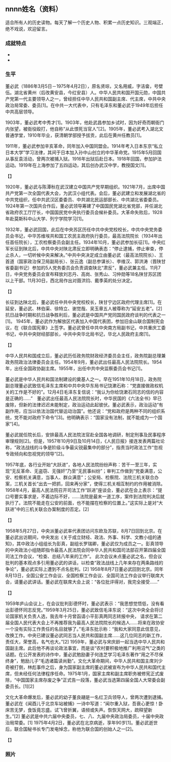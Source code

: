 ## nnnn姓名（资料）

适合所有人的历史读物。每天了解一个历史人物、积累一点历史知识。三观端正，绝不戏说，欢迎留言。  

### 成就特点

- ​
- ​


### 生平



董必武（1886年3月5日－1975年4月2日），原名贤琮，又名用威，字洁畲，号壁伍。湖北省黄州（后改黄安县，今红安县）人。中华人民共和国开国元勋，中国共产党第一代主要领导人之一，曾经担任中华人民共和国副主席、代主席，中共中央政治局常委、委员[1]。在中共一大代表中，只有毛泽东和董必武于1949年后担任中共高层领导。



1903年，董必武考中秀才[1]。1903年，他赴武昌参加乡试时，因为好奇而朝衙门内张望，被衙役殴打，他自称“从此恨死当官人”[2]。1905年，董必武考入湖北文普通学堂，1910年毕业，获清朝学部授予拔贡，此后在黄州任教员[1]。

1911年，董必武参加辛亥革命，同年加入中国同盟会。1914年考入日本东京“私立日本大学”学习法律，其间于日本加入孙中山创立的中华革命党。1915年5月回国从事反袁活动，曾两次被捕入狱。1916年出狱后赴日本。1918年回国，参加护法运动。1919年在上海参加了五四运动，其后创办武汉中学，教授国文[1]。

【】

1920年，董必武与陈潭秋在武汉建立中国共产党早期组织。1921年7月，出席中国共产党第一次全国代表大会，为武汉小组代表。会后，董必武建立和发展湖北省的中共党组织，任中共武汉区委委员、中共湖北民运部部长、中共湖北省委委员。1924年第一次国共合作后，董必武领导筹建了中国国民党湖北省党部，并任湖北省政府农工厅厅长，中国国民党中央执行委员会候补委员。大革命失败后，1928年赴莫斯科中山大学、列宁学院学习[1]。

1932年，董必武回国，此后在中央苏区历任中共中央党校校长，中共中央党务委员会书记，中华苏维埃共和国工农民主政府执行委员，最高法院院长（1934年出任首任院长），工农检察委员会副主任。1934年10月，董必武参加长征[1]。中央红军长征到陕北后，中共中央对陕北肃反立即明确表态：“停止逮捕，停止审查，停止杀人，一切听候中央来解决。”中共中央决定成立由董必武（最高法院院长）、王首道（国家政治保卫局副局长）、张云逸（副总参谋长）、李维汉、郭洪涛（晋陕甘省委副书记）参加的5人党务委员会负责调查陕北“肃反”，董必武兼主任。11月7日，中央党务委员会宣布释放刘志丹、高岗、张秀山、习仲勋等18名陕甘苏区团以上干部。11月30日，西北局作出对聂洪钧、戴季英的处分决定。

【】

长征到达陕北后，董必武任中共中央党校校长，陕甘宁边区政府代理主席[1]。在延安，董必武、林伯渠、徐特立、谢觉哉、吴玉章五人被尊称为“延安五老”。[2]抗日战争时期和抗日战争胜利后，董必武是中国共产党同国民政府谈判的代表之一[1]。
1945年，董必武作为解放区代表加入中国代表团，参加旧金山联合国制宪会议，在《联合国宪章》上签字。董必武曾任中共中央南方局副书记，中共重庆工委书记，中共中央财经部部长，中共中央华北局书记，华北人民政府主席[1]。

【】

中华人民共和国成立后，董必武历任政务院财政经济委员会主任，政务院副总理兼政务院政治法律委员会主任。1954年9月，董必武出任最高人民法院院长。1954年，出任全国政协副主席。1955年，出任中共中央监察委员会书记[1]。

董必武是中华人民共和国法制建设的奠基人之一。早在1951年10月18日，政务院副总理董必武致信毛泽东主席和中共中央华东局书记饶漱石称：“党直接做政权机关的工作是不好的”。12月4日毛泽东复信说：“我认为你给饶漱石同志的信的内容是正确的……”　董必武出任最高人民法院院长时，中华民国的《六法全书》早已废除，但新的法律迟迟未能制定，政治运动此起彼伏。董必武表示，政治运动“有副作用，应当以依法治国代替运动治国”。他还说：“党和政府是两种不同的组织系统，党不能对政府下命令”[3]。他明确表示：“国家没有法制，就不能成为一个国家”[4]。

董必武就任院长后，安排最高人民法院法官赴全国各地调研，制定刑事及民事程序审理规则[2]。但是，1957年10月9日及10月14日，《人民日报》接连发表两篇社论称，“政法战线的斗争是阶级斗争最尖锐最集中的部分”，指责当时政法工作“忽视专政倾向和忽视党的领导”[2]。

1957年底，各行业开始“大跃进”，各地人民法院纷纷声称：苦干一至三年，实现“无反革命、无盗窃、无强奸”乃至“无民事纠纷”；审判工作做到“党委满意，公安、检察机关满意，当事人、群众满意”；公安局、检察院、法院三机关联合办案，三机关首长“出去一把抓，回来再分家”，使得三机关相互制约的作用被消除。1958年4月，最高人民法院召开司法工作“跃进”座谈会，董必武在会上表示：“提口号要实事求是，不着边际不好，……法院是最末一道工序，案件到法院判决后就执行了。法院不能走在公安的前面，也不能摆在检察的位置上。”这实际上是对“大跃进”中的三机关联合办案制度的否定。[2]

【】

1958年5月27日，中央派董必武率代表团访问东欧及苏联，8月7日回到北京。在董必武出访期间，中央发出《关于成立财经、政法、外事、科学、文教小组的通知》，其中政法小组组长为彭真，副组长罗瑞卿，董必武仅为成员之一。彭真领导的中央政法小组随即指令最高人民法院会同中华人民共和国司法部召开第四届全国司法工作会议，“检查、总结八年来的工作”。 此次会议未点董必武之名，但会议批判的基本观点多引用董必武的讲话，以检查“政法战线上几年来存在两条路线的争论”，董必武实际上遭到不点名批判。[2]
1958年8月7日董必武回到北京。同年8月13日，全国公安工作会议、全国检察工作会议、全国司法工作会议举行联席大会，请董必武讲话。董必武在联席大会上说：“各位批评得对，我完全接受……”

【】

1959年庐山会议上，在会议批判彭德怀时，董必武表示：“我思想觉悟低，没有看出彭德怀同志反党。”1959年3月25日，董必武致信毛泽东说：“这次中央全会将讨论国家机关负责人选，我去年十月曾函请小平彭真两同志转报中央， 请求在第二届全国人民代表大会上不再推荐我为最高人民法院院长的候选人……将来在政协安一个没有实际工作责任的名目就够了。”毛泽东批示称：“我和大家同意此信意见，改换工作。中央已建议董必武同志当人民共和国副主席……这几位同志的新工作，责任大，荣誉高，名气也大。”[2]
1959年，董必武与宋庆龄一起当选中华人民共和国副主席。此后他不再谈论政法事宜，而是谈“农村要积极地推广利用沼气”之类的话题。在公开发表的诗作中，董必武勉励妻子何连芝学习毛泽东著作“用之不尽保终身”，勉励儿子“毛选诸篇读尚勤”。文化大革命期间，中华人民共和国主席刘少奇被打倒，林彪事件之后，身为国家副主席的董必武被宣布为中华人民共和国代主席，但未经任何法律程序任命。1975年1月，国家主席和副主席职务被修宪正式废除，“中国国家主席存废之争”正式告一段落，董必武当选第四届全国人大常委会副委员长。[1][2]

文化大革命爆发后，董必武的幼子董良翮是一名红卫兵领导人，曾两次遭到逮捕。董必武在《闻酉儿于北京车站被捕》一诗中写道：“闻尔重入狱，吾衰心更惊！卧床苦无梦，食饭竟忘盛。试飞曾折翼，语频或失声。恢恢天网大，疏释望新生。”[2]
董必武是中共六届中央委员，七、八、九届中央政治局委员，十届中央政治局常委。[1]
1975年4月2日，董必武在北京病逝，享年90岁[1]。董必武逝世后，联合国秘书长专门发电悼念，称他为联合国的创始人之一[2]。



【】

### 照片


